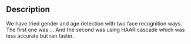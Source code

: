 ## Description
We have tried gender and age detection with two face recognition ways. The first one was ... 
And the second was using HAAR cascade which was less accurate but ran faster.
